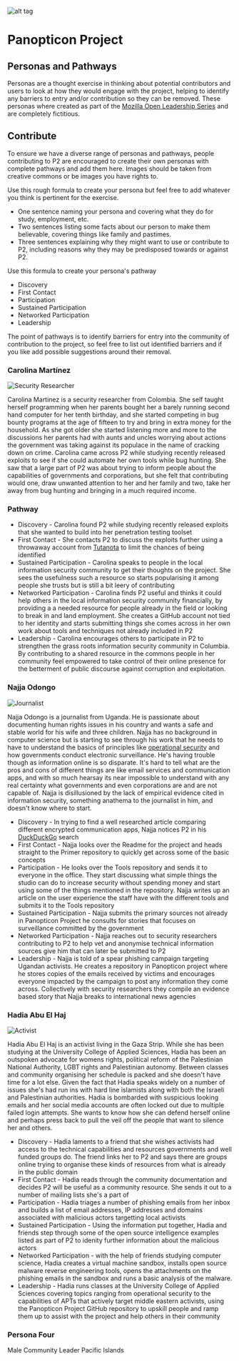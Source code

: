 ![alt tag](https://user-images.githubusercontent.com/24201238/29351849-9c3087b4-82b8-11e7-8fed-350e3b8b4945.png)

# Panopticon Project

## Personas and Pathways

Personas are a thought exercise in thinking about potential contributors and users to look at how they would engage with the project, helping to identify any barriers to entry and/or contribution so they can be removed. These personas where created as part of the [Mozilla Open Leadership Series](https://mozilla.github.io/open-leadership-training-series/articles/building-communities-of-contributors/bring-on-contributors-using-personas-and-pathways/) and are completely fictitious. 

## Contribute

To ensure we have a diverse range of personas and pathways, people contributing to P2 are encouraged to create their own personas with complete pathways and add them here. Images should be taken from creative commons or be images you have rights to.

Use this rough formula to create your persona but feel free to add whatever you think is pertinent for the exercise.
* One sentence naming your persona and covering what they do for study, employment, etc.
* Two sentences listing some facts about our person to make them believable, covering things like family and pastimes.
* Three sentences explaining why they might want to use or contribute to P2, including reasons why they may be predisposed towards or against P2.

Use this formula to create your persona's pathway

* Discovery
* First Contact
* Participation
* Sustained Participation
* Networked Participation
* Leadership

The point of pathways is to identify barriers for entry into the community of contribution to the project, so feel free to list out identified barriers and if you like add possible suggestions around their removal.

### Carolina Martínez

![Security Researcher](https://media.defense.gov/2017/Sep/14/2001809618/1200/900/0/160824-M-PS017-857L.JPG)

Carolina Martinez is a security researcher from Colombia. She self taught herself programming when her parents bought her a barely running second hand computer for her tenth birthday, and she started competing in bug bounty programs at the age of fifteen to try and bring in extra money for the household. As she got older she started listening more and more to the discussions her parents had with aunts and uncles worrying about actions the government was taking against its populace in the name of cracking down on crime. Carolina came across P2 while studying recently released exploits to see if she could automate her own tools while bug hunting. She saw that a large part of P2 was about trying to inform people about the capabilities of governments and corporations, but she felt that contributing would one, draw unwanted attention to her and her family and two, take her away from bug hunting and bringing in a much required income.

### Pathway

* Discovery - Carolina found P2 while studying recently released exploits that she wanted to build into her penetration testing toolset
* First Contact - She contacts P2 to discuss the exploits further using a throwaway account from [Tutanota](https://tutanota.com/) to limit the chances of being identified
* Sustained Participation - Carolina speaks to people in the local information security community to get their thoughts on the project. She sees the usefulness such a resource so starts popularising it among people she trusts but is still a bit leery of contributing
* Networked Participation - Carolina finds P2 useful and thinks it could help others in the local information security community financially, by providing a a needed resource for people already in the field or looking to break in and land employment. She creates a GitHub account not tied to her identity and starts submitting things she comes across in her own work about tools and techniques not already included in P2
* Leadership - Carolina encourages others to participate in P2 to strengthen the grass roots information security community in Columbia. By contributing to a shared resource in the commons people in her community feel empowered to take control of their online presence for the betterment of public discourse against corruption and exploitation.

### Najja Odongo

![Journalist](http://maxpixel.freegreatpicture.com/static/photo/1x/Journalist-Mbale-Uganda-Cameraman-Media-Africa-2314796.jpg)

Najja Odongo is a journalist from Uganda. He is passionate about documenting human rights issues in his country and wants a safe and stable world for his wife and three children. Najja has no background in computer science but is starting to see through his work that he needs to have to understand the basics of principles like [operational security](https://en.wikipedia.org/wiki/Operations_security) and how governments conduct electronic surveillance. He's having trouble though as information online is so disparate. It's hard to tell what are the pros and cons of different things are like email services and communication apps, and with so much hearsay its near impossible to understand with any real certainty what governments and even corporations are and are not capable of. Najja is disillusioned by the lack of empirical evidence cited in information security, something anathema to the journalist in him, and doesn't know where to start.

* Discovery - In trying to find a well researched article comparing different encrypted communication apps, Najja notices P2 in his [DuckDuckGo](https://duckduckgo.com/) search
* First Contact - Najja looks over the Readme for the project and heads straight to the Primer repository to quickly get across some of the basic concepts
* Participation - He looks over the Tools repository and sends it to everyone in the office. They start discussing what simple things the studio can do to increase security without spending money and start using some of the things mentioned in the repository. Najja writes up an article on the user experience the staff have with the different tools and submits it to the Tools repository
* Sustained Participation - Najja submits the primary sources not already in Panopticon Project he consults for stories that focuses on surveillance committed by the government
* Networked Participation - Najja reaches out to security researchers contributing to P2 to help vet and anonymise technical information sources give him that can later be submitted to P2
* Leadership - Najja is told of a spear phishing campaign targeting Ugandan activists. He creates a repository in Panopticon project where he stores copies of the emails received by victims and encourages everyone impacted by the campaign to post any information they come across. Collectively with security researchers they compile an evidence based story that Najja breaks to international news agencies

### Hadia Abu El Haj

![Activist](https://upload.wikimedia.org/wikipedia/commons/thumb/3/37/Palestinian_girl_with_Palestinian_flag.jpg/800px-Palestinian_girl_with_Palestinian_flag.jpg)

Hadia Abu El Haj is an activist living in the Gaza Strip. While she has been studying at the University College of Applied Sciences, Hadia has been an outspoken advocate for womens rights, political reform of the Palestinian National Authority, LGBT rights and Palestinian autonomy. Between classes and community organising her schedule is packed and she doesn't have time for a lot else. Given the fact that Hadia speaks widely on a number of issues she's had run ins with hard line islamists along with both the Israeli and Palestinian authorities. Hadia is bombarded with suspicious looking emails and her social media accounts are often locked out due to multiple failed login attempts. She wants to know how she can defend herself online and perhaps press back to pull the veil off the people that want to silence her and others.

* Discovery - Hadia laments to a friend that she wishes activists had access to the technical capabilities and resources governments and well funded groups do. The friend links her to P2 and says there are groups online trying to organise these kinds of resources from what is already in the public domain
* First Contact - Hadia reads through the community documentation and decides P2 will be useful as a community resource. She sends it out to a number of mailing lists she's a part of
* Participation - Hadia triages a number of phishing emails from her inbox and builds a list of email addresses, IP addresses and domains associated with malicious actors targetting local activists
* Sustained Participation - Using the information put together, Hadia and friends step through some of the open source intelligence examples listed as part of P2 to idenity further information about the malicious actors
* Networked Participation - with the help of friends studying computer science, Hadia creates a virtual machine sandbox, installs open source malware reverse engineering tools, opens the attachments on the phishing emails in the sandbox and runs a basic analysis of the malware.
* Leadership - Hadia runs classes at the University College of Applied Sciences covering topics ranging from operational security to the capabilities of APTs that actively target middle eastern activists, using the Panopticon Project GitHub repository to upskill people and ramp them up to assist with the project and help others in their community

### Persona Four
Male Community Leader Pacific Islands
